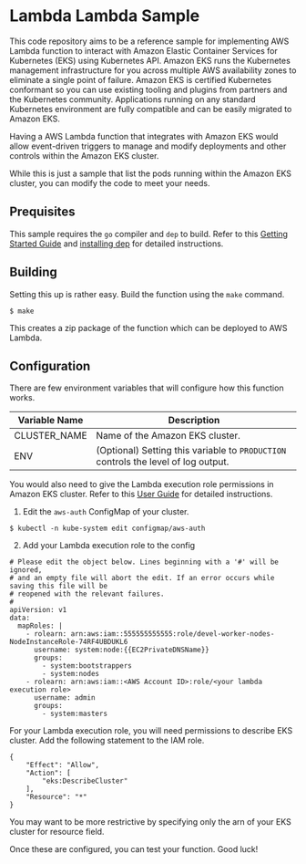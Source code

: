 # Lambda Lambda Sample

This code repository aims to be a reference sample for implementing AWS Lambda function to interact
with Amazon Elastic Container Services for Kubernetes (EKS) using Kubernetes API. Amazon EKS runs
the Kubernetes management infrastructure for you across multiple AWS availability zones to eliminate
a single point of failure. Amazon EKS is certified Kubernetes conformant so you can use existing
tooling and plugins from partners and the Kubernetes community. Applications running on any standard
Kubernetes environment are fully compatible and can be easily migrated to Amazon EKS.

Having a AWS Lambda function that integrates with Amazon EKS would allow event-driven triggers to
manage and modify deployments and other controls within the Amazon EKS cluster.

While this is just a sample that list the pods running within the Amazon EKS cluster, you can
modify the code to meet your needs.

## Prequisites

This sample requires the `go` compiler and `dep` to build. Refer to this [Getting Started
Guide](https://golang.org/doc/install) and [installing
dep](https://golang.github.io/dep/docs/installation.html) for detailed instructions.

## Building

Setting this up is rather easy. Build the function using the `make` command.

```
$ make
```

This creates a zip package of the function which can be deployed to AWS Lambda. 

## Configuration

There are few environment variables that will configure how this function works.

Variable Name | Description
--------------|------------
CLUSTER_NAME | Name of the Amazon EKS cluster.
ENV | (Optional) Setting this variable to `PRODUCTION` controls the level of log output.

You would also need to give the Lambda execution role permissions in Amazon EKS cluster. Refer to
this [User Guide](https://docs.aws.amazon.com/eks/latest/userguide/add-user-role.html) for detailed
instructions.

1. Edit the `aws-auth` ConfigMap of your cluster.
```
$ kubectl -n kube-system edit configmap/aws-auth
```
2. Add your Lambda execution role to the config
```
# Please edit the object below. Lines beginning with a '#' will be ignored,
# and an empty file will abort the edit. If an error occurs while saving this file will be
# reopened with the relevant failures.
#
apiVersion: v1
data:
  mapRoles: |
    - rolearn: arn:aws:iam::555555555555:role/devel-worker-nodes-NodeInstanceRole-74RF4UBDUKL6
      username: system:node:{{EC2PrivateDNSName}}
      groups:
        - system:bootstrappers
        - system:nodes
    - rolearn: arn:aws:iam::<AWS Account ID>:role/<your lambda execution role>
      username: admin
      groups:
        - system:masters
```

For your Lambda execution role, you will need permissions to describe EKS cluster. Add the following
statement to the IAM role.

```
{
    "Effect": "Allow",
    "Action": [
        "eks:DescribeCluster"
    ],
    "Resource": "*"
}
```

You may want to be more restrictive by specifying only the arn of your EKS cluster for resource
field.

Once these are configured, you can test your function. Good luck!




